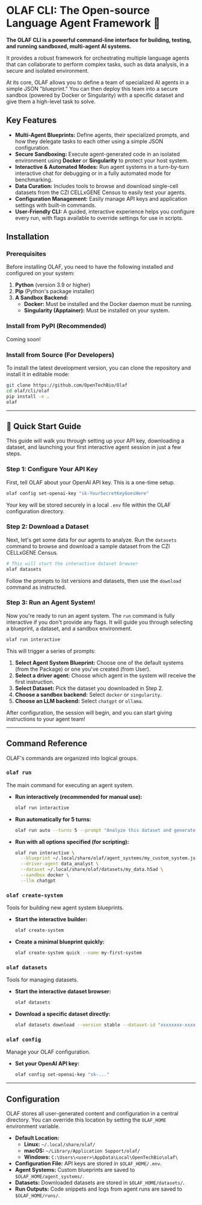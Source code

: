 # OLAF CLI: The Open-source Language Agent Framework 🚀

**The OLAF CLI is a powerful command-line interface for building, testing, and running sandboxed, multi-agent AI systems.** 

It provides a robust framework for orchestrating multiple language agents that can collaborate to perform complex tasks, such as data analysis, in a secure and isolated environment.

At its core, OLAF allows you to define a team of specialized AI agents in a simple JSON "blueprint." You can then deploy this team into a secure sandbox (powered by Docker or Singularity) with a specific dataset and give them a high-level task to solve.

## Key Features

  * **Multi-Agent Blueprints:** Define agents, their specialized prompts, and how they delegate tasks to each other using a simple JSON configuration.
  * **Secure Sandboxing:** Execute agent-generated code in an isolated environment using **Docker** or **Singularity** to protect your host system.
  * **Interactive & Automated Modes:** Run agent systems in a turn-by-turn interactive chat for debugging or in a fully automated mode for benchmarking.
  * **Data Curation:** Includes tools to browse and download single-cell datasets from the CZI CELLxGENE Census to easily test your agents.
  * **Configuration Management:** Easily manage API keys and application settings with built-in commands.
  * **User-Friendly CLI:** A guided, interactive experience helps you configure every run, with flags available to override settings for use in scripts.

## Installation

### Prerequisites

Before installing OLAF, you need to have the following installed and configured on your system:

1.  **Python** (version 3.9 or higher)
2.  **Pip** (Python's package installer)
3.  **A Sandbox Backend:**
      * **Docker:** Must be installed and the Docker daemon must be running.
      * **Singularity (Apptainer):** Must be installed on your system.

### Install from PyPI (Recommended)
Coming soon!

### Install from Source (For Developers)

To install the latest development version, you can clone the repository and install it in editable mode:

```bash
git clone https://github.com/OpenTechBio/Olaf
cd olaf/cli/olaf
pip install -e .
olaf
```

-----

## 🚀 Quick Start Guide

This guide will walk you through setting up your API key, downloading a dataset, and launching your first interactive agent session in just a few steps.

### Step 1: Configure Your API Key

First, tell OLAF about your OpenAI API key. This is a one-time setup.

```bash
olaf config set-openai-key "sk-YourSecretKeyGoesHere"
```

Your key will be stored securely in a local `.env` file within the OLAF configuration directory.

### Step 2: Download a Dataset

Next, let's get some data for our agents to analyze. Run the `datasets` command to browse and download a sample dataset from the CZI CELLxGENE Census.

```bash
# This will start the interactive dataset browser
olaf datasets
```

Follow the prompts to list versions and datasets, then use the `download` command as instructed.

### Step 3: Run an Agent System\!

Now you're ready to run an agent system. The `run` command is fully interactive if you don't provide any flags. It will guide you through selecting a blueprint, a dataset, and a sandbox environment.

```bash
olaf run interactive
```

This will trigger a series of prompts:

1.  **Select Agent System Blueprint:** Choose one of the default systems (from the Package) or one you've created (from User).
2.  **Select a driver agent:** Choose which agent in the system will receive the first instruction.
3.  **Select Dataset:** Pick the dataset you downloaded in Step 2.
4.  **Choose a sandbox backend:** Select `docker` or `singularity`.
5.  **Choose an LLM backend:** Select `chatgpt` or `ollama`.

After configuration, the session will begin, and you can start giving instructions to your agent team\!

-----

## Command Reference

OLAF's commands are organized into logical groups.

### `olaf run`

The main command for executing an agent system.

  * **Run interactively (recommended for manual use):**
    ```bash
    olaf run interactive
    ```
  * **Run automatically for 5 turns:**
    ```bash
    olaf run auto --turns 5 --prompt "Analyze this dataset and generate a UMAP plot."
    ```
  * **Run with all options specified (for scripting):**
    ```bash
    olaf run interactive \
      --blueprint ~/.local/share/olaf/agent_systems/my_custom_system.json \
      --driver-agent data_analyst \
      --dataset ~/.local/share/olaf/datasets/my_data.h5ad \
      --sandbox docker \
      --llm chatgpt
    ```

### `olaf create-system`

Tools for building new agent system blueprints.

  * **Start the interactive builder:**
    ```bash
    olaf create-system
    ```
  * **Create a minimal blueprint quickly:**
    ```bash
    olaf create-system quick --name my-first-system
    ```

### `olaf datasets`

Tools for managing datasets.

  * **Start the interactive dataset browser:**
    ```bash
    olaf datasets
    ```
  * **Download a specific dataset directly:**
    ```bash
    olaf datasets download --version stable --dataset-id "xxxxxxxx-xxxx-xxxx-xxxx-xxxxxxxxxxxx"
    ```

### `olaf config`

Manage your OLAF configuration.

  * **Set your OpenAI API key:**
    ```bash
    olaf config set-openai-key "sk-..."
    ```

-----

## Configuration

OLAF stores all user-generated content and configuration in a central directory. You can override this location by setting the `OLAF_HOME` environment variable.

  * **Default Location:**
      * **Linux:** `~/.local/share/olaf/`
      * **macOS:** `~/Library/Application Support/olaf/`
      * **Windows:** `C:\Users\<user>\AppData\Local\OpenTechBio\olaf\`
  * **Configuration File:** API keys are stored in `$OLAF_HOME/.env`.
  * **Agent Systems:** Custom blueprints are saved to `$OLAF_HOME/agent_systems/`.
  * **Datasets:** Downloaded datasets are stored in `$OLAF_HOME/datasets/`.
  * **Run Outputs:** Code snippets and logs from agent runs are saved to `$OLAF_HOME/runs/`.